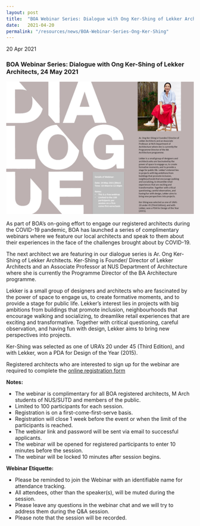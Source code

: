 ```yaml
---
layout: post
title:  "BOA Webinar Series: Dialogue with Ong Ker-Shing of Lekker Architects"
date:   2021-04-20
permalink: "/resources/news/BOA-Webinar-Series-Ong-Ker-Shing"
---
```

20 Apr 2021

### **BOA Webinar Series: Dialogue with Ong Ker-Shing of Lekker Architects, 24 May 2021**

![BOA Webinar Poster](/images/BOA_Webinar_240521.jpg)

As part of BOA’s on-going effort to engage our registered architects during the COVID-19 pandemic, BOA has launched a series of complimentary webinars where we feature our local architects and speak to them about their experiences in the face of the challenges brought about by COVID-19. 

The next architect we are featuring in our dialogue series is Ar. Ong Ker-Shing of Lekker Architects. Ker-Shing is Founder/ Director of Lekker Architects and an Associate Professor at NUS Department of Architecture where she is currently the Programme Director of the BA Architecture programme.

Lekker is a small group of designers and architects who are fascinated by the power of space to engage us, to create formative moments, and to provide a stage for public life. Lekker’s interest lies in projects with big ambitions from buildings that promote inclusion, neighbourhoods that encourage walking and socializing, to dreamlike retail experiences that are exciting and transformative. Together with critical questioning, careful observation, and having fun with design, Lekker aims to bring new perspectives into projects. 

Ker-Shing was selected as one of URA’s 20 under 45 (Third Edition), and with Lekker, won a PDA for Design of the Year (2015). 

Registered architects who are interested to sign up for the webinar are required to complete the [online registration form](https://forms.gle/yxJ5G9hMMuoYWTT59)

**Notes:**
* The webinar is complimentary for all BOA registered architects, M Arch students of NUS/SUTD and members of the public. 
* Limited to 100 participants for each session. 
* Registration is on a first-come-first-serve basis. 
* Registration will close 1 week before the event or when the limit of the participants is reached.
* The webinar link and password will be sent via email to successful applicants. 
* The webinar will be opened for registered participants to enter 10 minutes before the session.
* The webinar will be locked 10 minutes after session begins.

**Webinar Etiquette:**
* Please be reminded to join the Webinar with an identifiable name for attendance tracking.
* All attendees, other than the speaker(s), will be muted during the session.
* Please leave any questions in the webinar chat and we will try to address them during the Q&A session.
* Please note that the session will be recorded.

